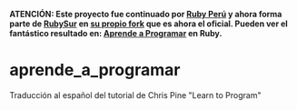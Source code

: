 **ATENCIÓN: Este proyecto fue continuado por [Ruby Perú](http://ruby.pe/) y ahora forma parte de [RubySur](http://rubysur.org/) en [su propio fork](https://github.com/rubysur/aprende.a.programar) que es ahora el oficial. Pueden ver el fantástico resultado en: [Aprende a Programar](http://rubysur.org/aprende.a.programar) en Ruby.**

aprende_a_programar
===================

Traducción al español del tutorial de Chris Pine "Learn to Program"
